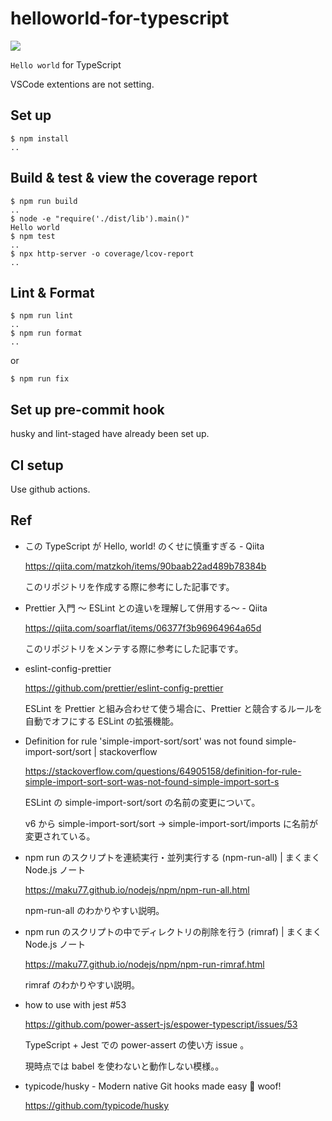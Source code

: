 # helloworld-for-typescript

![](https://github.com/msfukui/helloworld-for-typescript/workflows/Node.js%20CI/badge.svg)

`Hello world` for TypeScript

VSCode extentions are not setting.

## Set up

```
$ npm install
..
```

## Build & test & view the coverage report

```
$ npm run build
..
$ node -e "require('./dist/lib').main()"
Hello world
$ npm test
..
$ npx http-server -o coverage/lcov-report
..
```

## Lint & Format

```
$ npm run lint
..
$ npm run format
..
```

or

```
$ npm run fix
```

## Set up pre-commit hook

husky and lint-staged have already been set up.

## CI setup

Use github actions.

## Ref

- この TypeScript が Hello, world! のくせに慎重すぎる - Qiita

  https://qiita.com/matzkoh/items/90baab22ad489b78384b

  このリポジトリを作成する際に参考にした記事です。

- Prettier 入門 ～ ESLint との違いを理解して併用する～ - Qiita

  https://qiita.com/soarflat/items/06377f3b96964964a65d

  このリポジトリをメンテする際に参考にした記事です。

- eslint-config-prettier

  https://github.com/prettier/eslint-config-prettier

  ESLint を Prettier と組み合わせて使う場合に、Prettier と競合するルールを自動でオフにする ESLint の拡張機能。

- Definition for rule 'simple-import-sort/sort' was not found simple-import-sort/sort | stackoverflow

  https://stackoverflow.com/questions/64905158/definition-for-rule-simple-import-sort-sort-was-not-found-simple-import-sort-s

  ESLint の simple-import-sort/sort の名前の変更について。

  v6 から simple-import-sort/sort → simple-import-sort/imports に名前が変更されている。

- npm run のスクリプトを連続実行・並列実行する (npm-run-all) | まくまく Node.js ノート

  https://maku77.github.io/nodejs/npm/npm-run-all.html

  npm-run-all のわかりやすい説明。

- npm run のスクリプトの中でディレクトリの削除を行う (rimraf) | まくまく Node.js ノート

  https://maku77.github.io/nodejs/npm/npm-run-rimraf.html

  rimraf のわかりやすい説明。

- how to use with jest #53

  https://github.com/power-assert-js/espower-typescript/issues/53

  TypeScript + Jest での power-assert の使い方 issue 。

  現時点では babel を使わないと動作しない模様。。

- typicode/husky - Modern native Git hooks made easy 🐶 woof!

  https://github.com/typicode/husky
